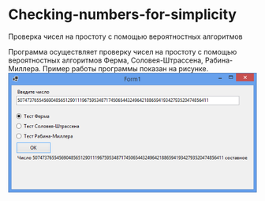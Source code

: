 # Checking-numbers-for-simplicity
Проверка чисел на простоту с помощью вероятностных алгоритмов

Программа осуществляет проверку чисел на простоту с помощью вероятностных алгоритмов Ферма, Соловея-Штрассена, Рабина-Миллера. Пример работы программы показан на рисунке.
![](https://github.com/AlekseiSmetanin/Checking-numbers-for-simplicity/blob/master/Screenshots/Github%20project%206%20pic%201.png "Рисунок")
